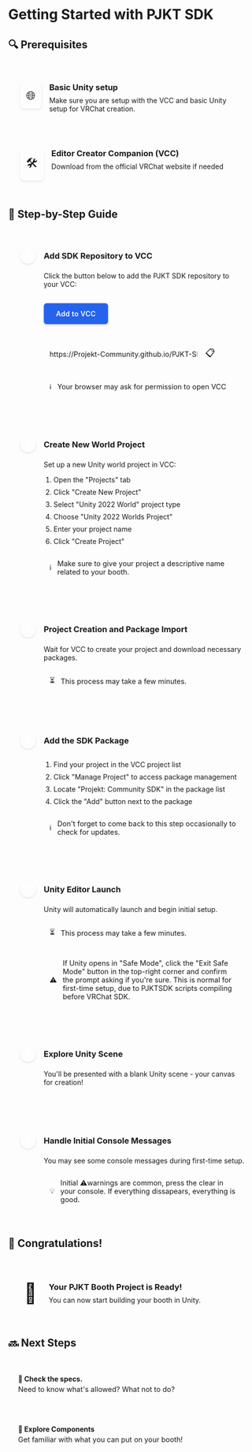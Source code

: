 # Getting Started with PJKT SDK

<div class="guide-page">

## 🔍 Prerequisites

<div class="prerequisites-grid">
  <div class="prereq-card">
    <div class="prereq-icon">🌐</div>
    <div class="prereq-content">
      <h3>Basic Unity setup</h3>
      <p>Make sure you are setup with the VCC and basic Unity setup for VRChat creation.</p>
    </div>
  </div>
  <div class="prereq-card">
    <div class="prereq-icon">🛠️</div>
    <div class="prereq-content">
      <h3>Editor Creator Companion (VCC)</h3>
      <p>Download from the official VRChat website if needed</p>
    </div>
  </div>
</div>

## 📝 Step-by-Step Guide

<div class="steps-container">
  <div class="step-card">
    <div class="step-header">
      <div class="step-number">1</div>
      <h3>Add SDK Repository to VCC</h3>
    </div>
    <div class="step-content">
      <p>Click the button below to add the PJKT SDK repository to your VCC:</p>
      <div class="button-link-container">
        <div class="vcc-button">
          <a href="vcc://vpm/addRepo?url=https://Projekt-Community.github.io/PJKT-SDK/index.json" class="vcc-link">
            Add to VCC
          </a>
        </div>
        <div class="copy-link-box">
          <input type="text" value="https://Projekt-Community.github.io/PJKT-SDK/index.json" readonly class="link-input" />
          <button class="copy-button" onclick="navigator.clipboard.writeText('https://Projekt-Community.github.io/PJKT-SDK/index.json')">
            📋
          </button>
        </div>
      </div>
      <div class="step-note">
        <span class="note-icon">ℹ️</span>
        <span>Your browser may ask for permission to open VCC</span>
      </div>
    </div>
  </div>
  <div class="step-card">
    <div class="step-header">
      <div class="step-number">2</div>
      <h3>Create New World Project</h3>
    </div>
    <div class="step-content">
      <p>Set up a new Unity world project in VCC:</p>
      <ol class="step-list">
        <li>Open the "Projects" tab</li>
        <li>Click "Create New Project"</li>
        <li>Select "Unity 2022 World" project type</li>
        <li>Choose "Unity 2022 Worlds Project"</li>
        <li>Enter your project name</li>
        <li>Click "Create Project"</li>
      </ol>
      <div class="step-note">
        <span class="note-icon">ℹ️</span>
        <span>Make sure to give your project a descriptive name related to your booth.</span>
      </div>
    </div>
  </div>

  <div class="step-card">
    <div class="step-header">
      <div class="step-number">3</div>
      <h3>Project Creation and Package Import</h3>
    </div>
    <div class="step-content">
      <p>Wait for VCC to create your project and download necessary packages.</p>
      <div class="alert info">
        <span class="alert-icon">⏳</span>
        <span>This process may take a few minutes.</span>
      </div>
    </div>
  </div>

  <div class="step-card">
    <div class="step-header">
      <div class="step-number">4</div>
      <h3>Add the SDK Package</h3>
    </div>
    <div class="step-content">
      <div class="step-grid">
        <div class="grid-item">
          <ol class="step-list">
            <li>Find your project in the VCC project list</li>
            <li>Click "Manage Project" to access package management</li>
            <li>Locate "Projekt: Community SDK" in the package list</li>
            <li>Click the "Add" button next to the package</li>
          </ol>
          <div class="step-note">
            <span class="note-icon">ℹ️</span>
            <span>Don't forget to come back to this step occasionally to check for updates.</span>
          </div>
        </div>
      </div>
    </div>
  </div>

  <div class="step-card">
    <div class="step-header">
      <div class="step-number">5</div>
      <h3>Unity Editor Launch</h3>
    </div>
    <div class="step-content">
      <p>Unity will automatically launch and begin initial setup.</p>
      <div class="alert info">
        <span class="alert-icon">⏳</span>
        <span>This process may take a few minutes.</span>
      </div>
      <div class="alert danger">
        <span class="alert-icon">⚠️</span>
        <span>If Unity opens in "Safe Mode", click the "Exit Safe Mode" button in the top-right corner and confirm the prompt asking if you're sure. This is normal for first-time setup, due to PJKTSDK scripts compiling before VRChat SDK.</span>
      </div>
    </div>
  </div>

  <div class="step-card">
    <div class="step-header">
      <div class="step-number">6</div>
      <h3>Explore Unity Scene</h3>
    </div>
    <div class="step-content">
      <p>You'll be presented with a blank Unity scene - your canvas for creation!</p>
    </div>
  </div>

  <div class="step-card">
    <div class="step-header">
      <div class="step-number">7</div>
      <h3>Handle Initial Console Messages</h3>
    </div>
    <div class="step-content">
      <p>You may see some console messages during first-time setup.</p>
      <div class="alert tip">
        <span class="alert-icon">💡</span>
        <span>Initial ⚠️warnings are common, press the clear in your console. If everything dissapears, everything is good.</span>
      </div>
    </div>
  </div>
</div>

## 🎉 Congratulations!

<div class="success-panel">
  <div class="success-icon">🎯</div>
  <div class="success-content">
    <h3>Your PJKT Booth Project is Ready!</h3>
    <p>You can now start building your booth in Unity.</p>
  </div>
</div>

## 🔜 Next Steps

<div class="next-steps-grid">
  <div class="next-card">
    <a href="./specifications" style="text-decoration: none; color: inherit;">
      <div class="next-content">
        <h4>📐 Check the specs.</h4>
        <p>Need to know what's allowed? What not to do?</p>
      </div>
    </a>
  </div>
  <div class="next-card">
    <a href="./components" style="text-decoration: none; color: inherit;">
      <div class="next-content">
        <h4>🔘 Explore Components</h4>
        <p>Get familiar with what you can put on your booth!</p>
      </div>
    </a>
  </div>
</div>

<style scoped>
.guide-page {
  width: 100%;
  max-width: 100%;
}

.guide-hero {
  padding: 4rem 2rem;
  text-align: center;
  background: linear-gradient(135deg, var(--vp-c-bg-soft) 0%, var(--vp-c-bg) 100%);
  border-radius: 12px;
  margin: 1rem 0 3rem;
}

.hero-content {
  max-width: 800px;
  margin: 0 auto;
}

.hero-icon {
  font-size: 3rem;
  margin-bottom: 1rem;
}

.hero-content h1 {
  font-size: 2.5rem;
  font-weight: 700;
  margin-bottom: 1rem;
  background: linear-gradient(120deg, var(--vp-c-brand) 0%, var(--vp-c-brand-light) 100%);
  -webkit-background-clip: text;
  -webkit-text-fill-color: transparent;
}

.hero-tagline {
  font-size: 1.2rem;
  color: var(--vp-c-text-2);
  margin: 0;
}

.prerequisites-grid {
  display: grid;
  grid-template-columns: repeat(auto-fit, minmax(280px, 1fr));
  gap: 1.5rem;
  margin: 2rem 0;
}

.prereq-card {
  display: flex;
  align-items: flex-start;
  gap: 1rem;
  padding: 1.5rem;
  background: var(--vp-c-bg-soft);
  border-radius: 8px;
  border: 1px solid var(--vp-c-divider);
}

.prereq-icon {
  font-size: 1.5rem;
  padding: 0.75rem;
  background: var(--vp-c-bg);
  border-radius: 8px;
  box-shadow: 0 2px 4px rgba(0,0,0,0.1);
}

.prereq-content h3 {
  margin: 0 0 0.5rem;
}

.prereq-content p {
  margin: 0;
  color: var(--vp-c-text-2);
}

.steps-container {
  display: flex;
  flex-direction: column;
  gap: 2rem;
  margin: 2rem 0;
}

.step-card {
  background: var(--vp-c-bg-soft);
  border-radius: 12px;
  border: 1px solid var(--vp-c-divider);
  padding: 1.5rem;
}

.step-card.featured {
  background: linear-gradient(135deg, var(--vp-c-bg-soft) 0%, var(--vp-c-bg) 100%);
  border: 1px solid var(--vp-c-brand);
}

.step-header {
  display: flex;
  align-items: center;
  gap: 1rem;
  margin-bottom: 1rem;
}

.step-number {
  width: 2rem;
  height: 2rem;
  background: var(--vp-c-brand-dark);
  color: white;
  border-radius: 50%;
  display: flex;
  align-items: center;
  justify-content: center;
  font-weight: 600;
  font-size: 1.1rem;
  box-shadow: 0 2px 4px rgba(0,0,0,0.1);
  flex-shrink: 0;
}

.step-header h3 {
  margin: 0;
  line-height: 2rem;
}

.step-content {
  margin-left: 3rem;
}

.step-grid {
  display: grid;
  grid-template-columns: repeat(auto-fit, minmax(250px, 1fr));
  gap: 1.5rem;
}

.grid-item h4 {
  margin: 0 0 0.75rem;
  color: var(--vp-c-text-1);
}

.step-list {
  margin: 0.5rem 0;
  padding-left: 1.25rem;
}

.step-list li {
  margin: 0.5rem 0;
  color: var(--vp-c-text-1); /* Changed from var(--vp-c-text-2) to var(--vp-c-text-1) for better contrast */
}

.step-tip, .step-note {
  display: flex;
  align-items: center;
  gap: 0.75rem;
  margin-top: 1rem;
  padding: 0.75rem;
  background: var(--vp-c-bg);
  border-radius: 6px;
  font-size: 0.9rem;
}

.alert {
  display: flex;
  align-items: center;
  gap: 0.75rem;
  margin-top: 1rem;
  padding: 0.75rem;
  border-radius: 6px;
  font-size: 0.9rem;
}

.alert.info {
  background: var(--vp-c-bg);
  border-left: 4px solid var(--vp-c-brand);
}

.alert.warning {
  background: var(--vp-c-warning-soft);
  border-left: 4px solid var(--vp-c-warning);
}

.alert.danger {
  background: var(--vp-c-danger-soft);
  border-left: 4px solid var(--vp-c-danger);
  color: var(--vp-c-danger-text);
}

.alert.tip {
  background: var(--vp-c-tip-soft);
  border-left: 4px solid var(--vp-c-tip);
}

.check-list {
  display: flex;
  flex-direction: column;
  gap: 0.5rem;
}

.check-item {
  display: flex;
  align-items: center;
  gap: 0.75rem;
  padding: 0.5rem;
  background: var(--vp-c-bg);
  border-radius: 4px;
}

.check-icon {
  color: var(--vp-c-brand);
}

.success-panel {
  display: flex;
  align-items: center;
  gap: 1.5rem;
  padding: 2rem;
  background: var(--vp-c-bg-soft);
  border-radius: 12px;
  border: 1px solid var(--vp-c-brand);
  margin: 2rem 0;
}

.success-icon {
  font-size: 2.5rem;
}

.success-content h3 {
  margin: 0 0 0.5rem;
  color: var(--vp-c-brand);
}

.success-content p {
  margin: 0;
  color: var(--vp-c-text-2);
}

.next-steps-grid {
  display: grid;
  grid-template-columns: repeat(auto-fit, minmax(250px, 1fr));
  gap: 1.5rem;
  margin: 2rem 0;
}

.next-card {
  display: flex;
  align-items: flex-start;
  gap: 1rem;
  padding: 1.25rem;
  background: var(--vp-c-bg-soft);
  border-radius: 8px;
  border: 1px solid var(--vp-c-divider);
  transition: all 0.3s ease;
}

.next-card:hover {
  transform: translateY(-2px);
  box-shadow: 0 4px 12px rgba(0, 0, 0, 0.1);
  border-color: var(--vp-c-brand);
}

.next-icon {
  font-size: 1.5rem;
  padding: 0.75rem;
  background: var(--vp-c-bg);
  border-radius: 8px;
}

.next-content h4 {
  margin: 0 0 0.25rem;
}

.next-content p {
  margin: 0;
  color: var(--vp-c-text-2);
  font-size: 0.9rem;
}

kbd {
  background: var(--vp-c-bg);
  border: 1px solid var(--vp-c-divider);
  border-radius: 4px;
  padding: 0.2em 0.4em;
  font-size: 0.9em;
  font-family: var(--vp-font-family-mono);
}

.vcc-button {
  margin: 1rem 0;
}

.vcc-link {
  display: inline-block;
  padding: 0.75rem 1.5rem;
  background: #2563eb; /* Strong blue for better contrast */
  color: #ffffff !important;
  text-decoration: none;
  border-radius: 6px;
  font-weight: 600;
  transition: all 0.3s ease;
  box-shadow: 0 2px 4px rgba(0, 0, 0, 0.15);
  border: 1px solid rgba(255, 255, 255, 0.2);
  text-shadow: 0 1px 2px rgba(0, 0, 0, 0.1); /* Improves text readability */
  letter-spacing: 0.02em;
}

.vcc-link:hover {
  background: #1d4ed8; /* Darker blue for hover state */
  text-decoration: none;
  transform: translateY(-1px);
  box-shadow: 0 4px 8px rgba(0, 0, 0, 0.2);
}

.vcc-link:active {
  transform: translateY(0);
  background: #1e40af; /* Even darker for active state */
  box-shadow: 0 2px 4px rgba(0, 0, 0, 0.15);
}

.button-link-container {
  display: flex;
  align-items: center;
  gap: 1rem;
  flex-wrap: wrap;
}

.copy-link-box {
  display: flex;
  align-items: center;
  background: var(--vp-c-bg-soft);
  border: 1px solid var(--vp-c-divider);
  border-radius: 6px;
  padding: 0.25rem;
  max-width: 100%;
  width: fit-content;
}

.link-input {
  background: transparent;
  border: none;
  color: var(--vp-c-text-2);
  padding: 0.5rem;
  font-family: var(--vp-font-family-mono);
  font-size: 0.9rem;
  width: 320px;
  max-width: calc(100% - 40px);
  outline: none;
}

.copy-button {
  background: transparent;
  border: none;
  padding: 0.5rem;
  cursor: pointer;
  font-size: 1.2rem;
  color: var(--vp-c-text-2);
  transition: color 0.2s ease;
  display: flex;
  align-items: center;
  justify-content: center;
}

.copy-button:hover {
  color: var(--vp-c-brand);
}

@media (max-width: 640px) {
  .link-input {
    width: 200px;
  }
  
  .button-link-container {
    flex-direction: column;
    align-items: flex-start;
  }
  
  .copy-link-box {
    width: 100%;
  }
}

@media (max-width: 640px) {
  .guide-hero {
    padding: 3rem 1rem;
  }
  
  .hero-content h1 {
    font-size: 2rem;
  }
  
  .hero-tagline {
    font-size: 1.1rem;
  }
  
  .step-content {
    margin-left: 0;
    margin-top: 1rem;
  }
  
  .success-panel {
    flex-direction: column;
    text-align: center;
    padding: 1.5rem;
  }
  
  .next-card {
    flex-direction: column;
    align-items: center;
    text-align: center;
  }
}
</style>

</div>